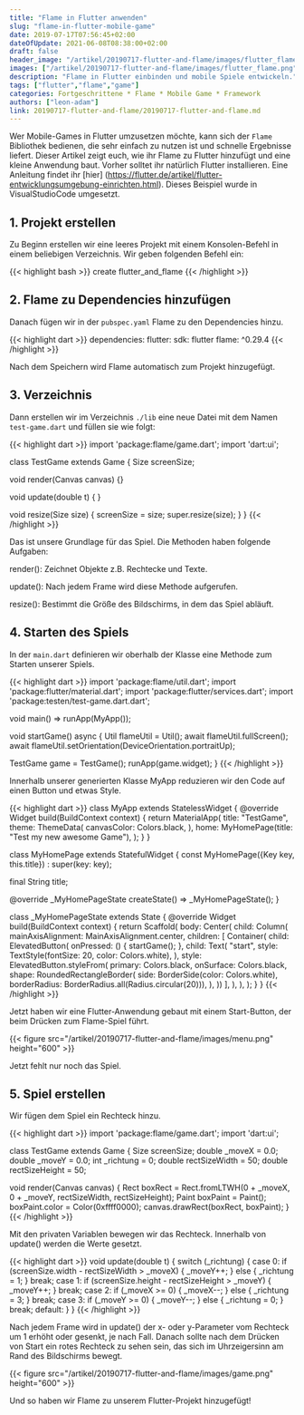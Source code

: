 ```yaml
---
title: "Flame in Flutter anwenden"
slug: "flame-in-flutter-mobile-game" 
date: 2019-07-17T07:56:45+02:00
dateOfUpdate: 2021-06-08T08:38:00+02:00
draft: false
header_image: "/artikel/20190717-flutter-and-flame/images/flutter_flame.png"
images: ["/artikel/20190717-flutter-and-flame/images/flutter_flame.png"]
description: "Flame in Flutter einbinden und mobile Spiele entwickeln."
tags: ["flutter","flame","game"]
categories: Fortgeschrittene * Flame * Mobile Game * Framework
authors: ["leon-adam"]
link: 20190717-flutter-and-flame/20190717-flutter-and-flame.md
---
```


Wer Mobile-Games in Flutter umzusetzen möchte, kann sich der `Flame` Bibliothek bedienen, die sehr einfach zu nutzen ist und schnelle Ergebnisse liefert. Dieser Artikel zeigt euch, wie ihr Flame zu Flutter hinzufügt und eine kleine Anwendung baut. Vorher solltet ihr natürlich Flutter installieren. Eine Anleitung findet ihr [hier] (https://flutter.de/artikel/flutter-entwicklungsumgebung-einrichten.html). Dieses Beispiel wurde in VisualStudioCode umgesetzt.

## 1. Projekt erstellen 
Zu Beginn erstellen wir eine leeres Projekt mit einem Konsolen-Befehl in einem beliebigen Verzeichnis. Wir geben folgenden Befehl ein:

{{< highlight bash >}}
create flutter_and_flame
{{< /highlight >}}

## 2. Flame zu Dependencies hinzufügen
Danach fügen wir in der `pubspec.yaml` Flame zu den Dependencies hinzu.

{{< highlight dart >}}
dependencies:
  flutter:
    sdk: flutter
  flame: ^0.29.4
{{< /highlight >}}

Nach dem Speichern wird Flame automatisch zum Projekt hinzugefügt. 

## 3. Verzeichnis
Dann erstellen wir im Verzeichnis `./lib`  eine neue Datei mit dem Namen `test-game.dart` und füllen sie wie folgt:

{{< highlight dart >}}
import 'package:flame/game.dart';
import 'dart:ui';

class TestGame extends Game {
  Size screenSize;

  void render(Canvas canvas) {}

  void update(double t) {
}

  void resize(Size size) {
    screenSize = size;
    super.resize(size);
  }
}
{{< /highlight >}}

Das ist unsere Grundlage für das Spiel. Die Methoden haben folgende Aufgaben:

render(): Zeichnet Objekte z.B. Rechtecke und Texte.

update(): Nach jedem Frame wird diese Methode aufgerufen.

resize(): Bestimmt die Größe des Bildschirms, in dem das Spiel abläuft.

## 4. Starten des Spiels

In der `main.dart` definieren wir oberhalb der Klasse eine Methode zum Starten unserer Spiels.

{{< highlight dart >}}
import 'package:flame/util.dart';
import 'package:flutter/material.dart';
import 'package:flutter/services.dart';
import 'package:testen/test-game.dart.dart';

void main() => runApp(MyApp());

void startGame() async {
  Util flameUtil = Util();
  await flameUtil.fullScreen();
  await flameUtil.setOrientation(DeviceOrientation.portraitUp);

  TestGame game = TestGame();
  runApp(game.widget);
}
{{< /highlight >}}

Innerhalb unserer generierten Klasse MyApp reduzieren wir den Code auf einen Button und etwas Style.

{{< highlight dart >}}
class MyApp extends StatelessWidget {
  @override
  Widget build(BuildContext context) {
    return MaterialApp(
      title: "TestGame",
      theme: ThemeData(
        canvasColor: Colors.black,
      ),
      home: MyHomePage(title: "Test my new awesome Game"),
    );
  }
}

class MyHomePage extends StatefulWidget {
  const MyHomePage({Key key, this.title}) : super(key: key);

  final String title;

  @override
  _MyHomePageState createState() => _MyHomePageState();
}

class _MyHomePageState extends State<MyHomePage> {
  @override
  Widget build(BuildContext context) {
    return Scaffold(
      body: Center(
        child: Column(
          mainAxisAlignment: MainAxisAlignment.center,
          children: <Widget>[
            Container(
                child: ElevatedButton(
              onPressed: () {
                startGame();
              },
              child: Text(
                "start",
                style: TextStyle(fontSize: 20, color: Colors.white),
              ),
              style: ElevatedButton.styleFrom(
                primary: Colors.black,
                onSurface: Colors.black,
                shape: RoundedRectangleBorder(
                    side: BorderSide(color: Colors.white),
                    borderRadius: BorderRadius.all(Radius.circular(20))),
              ),
            ))
          ],
        ),
      ),
    );
  }
}
{{< /highlight >}}

Jetzt haben wir eine Flutter-Anwendung gebaut mit einem Start-Button, der beim Drücken zum Flame-Spiel führt.

{{< figure src="/artikel/20190717-flutter-and-flame/images/menu.png" height="600" >}}

Jetzt fehlt nur noch das Spiel.

## 5. Spiel erstellen

Wir fügen dem Spiel ein Rechteck hinzu.

{{< highlight dart >}}
import 'package:flame/game.dart';
import 'dart:ui';

class TestGame extends Game {
  Size screenSize;
  double _moveX = 0.0;
  double _moveY = 0.0;
  int _richtung = 0;
  double rectSizeWidth = 50;
  double rectSizeHeight = 50;

  void render(Canvas canvas) {
    Rect boxRect =
        Rect.fromLTWH(0 + _moveX, 0 + _moveY, rectSizeWidth, rectSizeHeight);
    Paint boxPaint = Paint();
    boxPaint.color = Color(0xffff0000);
    canvas.drawRect(boxRect, boxPaint);
  }
{{< /highlight >}}

Mit den privaten Variablen bewegen wir das Rechteck. Innerhalb von update() werden die Werte gesetzt.

{{< highlight dart >}}
void update(double t) {
    switch (_richtung) {
      case 0:
        if (screenSize.width - rectSizeWidth > _moveX) {
          _moveY++;
        } else {
          _richtung = 1;
        }
        break;
      case 1:
        if (screenSize.height - rectSizeHeight > _moveY) {
          _moveY++;
        }
        break;
      case 2:
        if (_moveX >= 0) {
          _moveX--;
        } else {
          _richtung = 3;
        }
        break;
      case 3:
        if (_moveY >= 0) {
          _moveY--;
        } else {
          _richtung = 0;
        }
        break;
      default:
    }
  }
{{< /highlight >}}

Nach jedem Frame wird in update() der x- oder y-Parameter vom Rechteck um 1 erhöht oder gesenkt, je nach Fall. Danach sollte nach dem Drücken von Start ein rotes Rechteck zu sehen sein, das sich im Uhrzeigersinn am Rand des Bildschirms bewegt.

{{< figure src="/artikel/20190717-flutter-and-flame/images/game.png" height="600" >}}

Und so haben wir Flame zu unserem Flutter-Projekt hinzugefügt!
